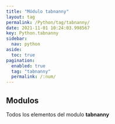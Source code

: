 ```yaml
---
title: "Módulo tabnanny"
layout: tag
permalink: /Python/tag/tabnanny/
date: 2021-11-01 10:24:03.998567
key: Python.tabnanny
sidebar: 
  nav: python
aside: 
  toc: true
pagination: 
  enabled: true
  tag: "tabnanny"
  permalink: /:num/
---
```


<h2>Modulos</h2>
Todos los elementos del modulo <strong>tabnanny</strong>
